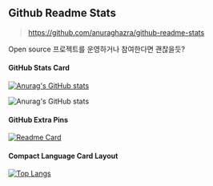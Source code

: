 

## Github Readme Stats
> https://github.com/anuraghazra/github-readme-stats

Open source 프로젝트를 운영하거나 참여한다면 괜찮을듯? 

#### GitHub Stats Card
[![Anurag's GitHub stats](https://github-readme-stats.vercel.app/api?username=syuan)](https://github.com/syuan)

![Anurag's GitHub stats](https://github-readme-stats.vercel.app/api?username=anuraghazra&bg_color=30,e96443,904e95&title_color=fff&text_color=fff)

#### GitHub Extra Pins
[![Readme Card](https://github-readme-stats.vercel.app/api/pin/?username=bumptech&repo=glide)](https://github.com/bumptech/glide)


#### Compact Language Card Layout
[![Top Langs](https://github-readme-stats.vercel.app/api/top-langs/?username=anuraghazra&layout=compact)](https://github.com/anuraghazra/github-readme-stats)


<!--stackedit_data:
eyJoaXN0b3J5IjpbODIxMzU0MjIxXX0=
-->
